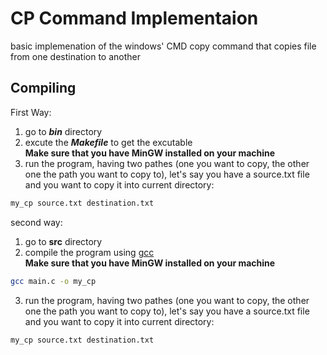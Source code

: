 # CP Command Implementaion  
basic implemenation of the windows' CMD copy command that copies file from one destination to another  

## Compiling
First Way:
1. go to ***bin*** directory  
2. excute the ***Makefile*** to get the excutable  
**Make sure that you have MinGW installed on your machine**
3. run the program, having two pathes (one you want to copy, the other one the path you want to copy to), let's say you have a source.txt file and you want to copy it into current directory: 
```bash
my_cp source.txt destination.txt
```

second way:
1. go to **src** directory
2. compile the program using  [gcc](https://www.geeksforgeeks.org/gcc-command-in-linux-with-examples/)  
**Make sure that you have MinGW installed on your machine**
```bash
gcc main.c -o my_cp
```
3. run the program, having two pathes (one you want to copy, the other one the path you want to copy to), let's say you have a source.txt file and you want to copy it into current directory: 
```bash
my_cp source.txt destination.txt
```
